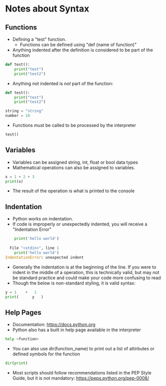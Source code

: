 # Notes about Syntax

## Functions
- Defining a "test" function.
    - Functions can be defined using "def (name of function)"
- Anything indented after the definition is considered to be part of the function

```python
def test():
    print("test")
    print("test2")
```

- Anything not indented is *not* part of the function:

```python
def test():
    print("test")
    print("test2")

string = "string"
number = 10
```

- Functions must be called to be processed by the interpreter
```python
test()
```

## Variables
- Variables can be assigned string, int, float or bool data types
- Mathematical operations can also be assigned to variables.
```python
x = 1 + 2 + 3
print(x)
```
- The result of the operation is what is printed to the console

## Indentation
- Python works on indentation.
- If code is improperly or unexpectedly indented, you will receive a "Indentation Error"

```python
    print('hello world')
  
  File "<stdin>", line 1
    print('hello world')
IndentationError: unexpected indent
```

- Generally the indentation is at the beginning of the line. If you were to indent in the middle of a operation, this is technically valid, but may not be standard practice and could make your code more confusing to read
- Though the below is non-standard styling, it is valid syntax:
```python
y = 1    +   1
print(      y   )
```

## Help Pages
- Documentation: https://docs.python.org
- Python also has a built in help page available in the interpreter

```python
help <function>
```

- You can also use dir(function_name) to print out a list of attirbutes or defined symbols for the function
```python
dir(print)
```

- Most scripts should follow recommendations listed in the PEP Style Guide, but it is not mandatory: https://peps.python.org/pep-0008/
